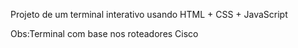 Projeto de um terminal interativo usando HTML + CSS + JavaScript

Obs:Terminal com base nos roteadores Cisco
